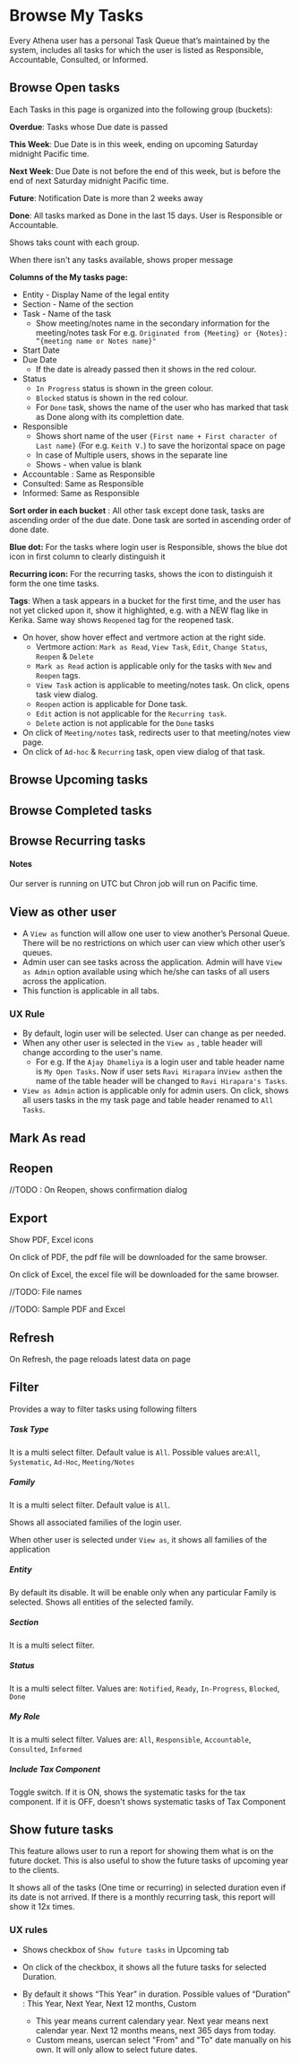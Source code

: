 # Browse My Tasks

Every Athena user has a personal Task Queue that’s maintained by the system, includes all tasks for which the user is listed as Responsible, Accountable, Consulted, or Informed.



## Browse Open tasks

Each Tasks in this page is organized into the following group (buckets):

**Overdue**: Tasks whose Due date is passed

**This Week**: Due Date is in this week, ending on upcoming Saturday midnight Pacific time. 

**Next Week**: Due Date is not before the end of this week, but is before the end of next Saturday midnight Pacific time. 

**Future**: Notification Date is more than 2 weeks away

**Done**: All tasks marked as Done in the last 15 days. User is Responsible or Accountable.

Shows taks count with each group.

When there isn't any tasks available, shows proper message

**Columns of the My tasks page:** 

- Entity - Display Name of the legal entity
- Section - Name of the section
- Task - Name of the task
  - Show meeting/notes name in the secondary information for the meeting/notes task For e.g. `Originated from {Meeting} or {Notes}: “{meeting name or Notes name}"`
- Start Date
- Due Date
  - If the date is already passed then it shows in the red colour.
- Status
  - `In Progress` status is shown in the green colour.
  - `Blocked` status is shown in the red colour.
  - For `Done` task, shows the name of the user who has marked that task as Done along with its complettion date.
- Responsible
  - Shows short name of the user `{First name + First character of Last name}` (For e.g. `Keith V.`) to save the horizontal space on page 
  - In case of Multiple users, shows in the separate line
  - Shows - when value is blank
- Accountable : Same as Responsible
- Consulted: Same as Responsible
- Informed: Same as Responsible

**Sort order in each bucket** : All other task except done task, tasks are ascending order of the due date. Done task are sorted in ascending order of done date.

**Blue dot:** For the tasks where login user is Responsible, shows the blue dot icon in first column to clearly distinguish it

**Recurring icon:** For the recurring tasks, shows the icon to distinguish it form the one time tasks.

**Tags**: When a task appears in a bucket for the first time, and the user has not yet clicked upon it, show it highlighted, e.g. with a NEW flag like in Kerika. Same way shows `Reopened` tag for the reopened task.

- On hover, show hover effect and vertmore action at the right side.
  - Vertmore action: `Mark as Read`, `View Task`, `Edit`, `Change Status`, `Reopen` & `Delete`
  - `Mark as Read` action is applicable only for the tasks with `New` and `Reopen` tags.
  - `View Task` action is applicable to meeting/notes task. On click, opens task view dialog.
  - `Reopen` action is applicable for Done task.
  - `Edit` action is not applicable for the `Recurring task`.
  - `Delete` action is not applicable for the `Done` tasks
- On click of `Meeting/notes` task, redirects user to that meeting/notes view page.
- On click of `Ad-hoc` & `Recurring` task, open view dialog of that task.



## Browse Upcoming tasks

## Browse Completed tasks

## Browse Recurring tasks

#### Notes

Our server is running on UTC but Chron job will run on Pacific time.

## View as other user

- A `View as` function will allow one user to view another’s Personal Queue. There will be no restrictions on which user can view which other user’s queues.
- Admin user can see tasks across the application. Admin will have  `View as Admin` option available using which he/she can tasks of all users across the application.
- This function is applicable in all tabs.

### UX Rule

- By default, login user will be selected. User can change as per needed.
- When any other user is selected in the `View as` , table header will change according to the user's name.
  - For e.g. If the `Ajay Dhameliya` is a login user and table header name is `My Open Tasks`. Now if user sets `Ravi Hirapara` in`View as`then the name of the table header will be changed to `Ravi Hirapara's Tasks`.
- `View as Admin` action is applicable only for admin users. On click, shows all users tasks in the my task page and table header renamed to `All Tasks`.

## Mark As read

## Reopen

//TODO : On Reopen, shows confirmation dialog

## Export

Show PDF, Excel icons

On click of PDF, the pdf file will be downloaded for the same browser.

On click of Excel, the excel file will be downloaded for the same browser.

//TODO: File names

//TODO: Sample PDF and Excel

## Refresh

On Refresh, the page reloads latest data on page

## Filter

Provides a way to filter tasks using following filters

##### Task Type

It is a multi select filter. Default value is `All`.  Possible values are:`All`,  `Systematic`, `Ad-Hoc`, `Meeting/Notes`

##### Family

It is a multi select filter. Default value is `All`.  

Shows all associated families of the login user.

When other user is selected under `View as`, it shows all families of the application

##### Entity

By default its disable. It will be enable only when any particular Family is selected. Shows all entities of the selected family.

##### Section

It is a multi select filter.

##### Status

It is a multi select filter. Values are: `Notified`, `Ready`, `In-Progress`, `Blocked`, `Done`

##### My Role

It is a multi select filter. Values are: `All`, `Responsible`, `Accountable`, `Consulted`, `Informed`

##### Include Tax Component

Toggle switch. If it is ON, shows the systematic tasks for the tax component. If it is OFF, doesn't shows systematic tasks of Tax Component



## Show future tasks

This feature allows user to run a report for showing them what is on the future docket. This is also useful to show the future tasks of upcoming year to the clients.

It shows all of the tasks (One time or recurring) in selected duration even if its date is not arrived. If there is a monthly recurring task, this report will show it 12x times.

### UX rules

- Shows checkbox of `Show future tasks` in Upcoming tab

- On click of the checkbox, it shows all the future tasks for selected Duration. 
- By default it shows “This Year” in duration. Possible values of “Duration” : This Year, Next Year, Next 12 months, Custom
  - This year means current calendary year. Next year means next calendar year. Next 12 months means, next 365 days from today. 
  - Custom means, usercan select "From" and "To" date manually on his own. It will only allow to select future dates.

